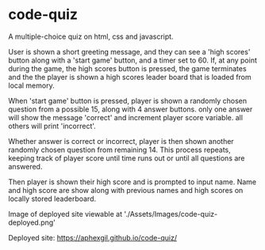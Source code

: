 # code-quiz

A multiple-choice quiz on html, css and javascript.

User is shown a short greeting message, and they can see a 'high scores' button along with a 'start game' button, and a timer set to 60. If, at any point during the game, the high scores button is pressed, the game terminates and the the player is shown a high scores leader board that is loaded from local memory.

When 'start game' button is pressed, player is shown a randomly chosen question from a possible 15, along with 4 answer buttons. only one answer will show the message 'correct' and increment player score variable. all others will print 'incorrect'.

Whether answer is correct or incorrect, player is then shown another randomly chosen question from remaining 14. This process repeats, keeping track of player score until time runs out or until all questions are answered.

Then player is shown their high score and is prompted to input name. Name and high score are show along with previous names and high scores on locally stored leaderboard.

Image of deployed site viewable at './Assets/Images/code-quiz-deployed.png'

Deployed site: https://aphexgil.github.io/code-quiz/